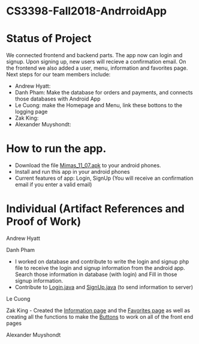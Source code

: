 # CS3398-Fall2018-AndrroidApp

# Status of Project
We connected frontend and backend parts. The app now can login and signup. Upon signing up, new users will recieve a confirmation email. On the frontend we also added a user, menu, information and favorites page. Next steps for our team members include:
* Andrew Hyatt: 
* Danh Pham: Make the database for orders and payments, and connects those databases with Android App
* Le Cuong: make the Homepage and Menu, link these bottons to the logging page
* Zak King: 
* Alexander Muyshondt: 

# How to run the app.
 - Download the file <a href="https://github.com/CS3398-Mimas-Mimes/CS3398-Fall2018-AndrroidApp/tree/master/apk">Mimas_11_07.apk</a> to your android phones.
 - Install and run this app in your android phones
 - Current features of app: Login, SignUp (You will receive an confirmation email if you enter a valid email)

# Individual (Artifact References and Proof of Work)
Andrew Hyatt

Danh Pham
- I worked on database and contribute to write the login and signup php file to receive the login and signup information from the android app. Search those information in database (with login) and Fill in those signup information.
- Contribute to <a href="https://github.com/CS3398-Mimas-Mimes/CS3398-Fall2018-AndrroidApp/blob/master/app/src/main/java/com/example/danhpham/group2/Login.java">Login.java</a> and <a href="https://github.com/CS3398-Mimas-Mimes/CS3398-Fall2018-AndrroidApp/blob/master/app/src/main/java/com/example/danhpham/group2/SignUp.java">SignUp.java</a> (to send information to server)

Le Cuong


Zak King - Created the <a href="https://github.com/CS3398-Mimas-Mimes/CS3398-Fall2018-AndrroidApp/blob/zacharyking2016/app/src/main/res/layout/activity_info.xml">Information page</a> and the <a href="https://github.com/CS3398-Mimas-Mimes/CS3398-Fall2018-AndrroidApp/blob/zacharyking2016/app/src/main/res/layout/activity__user_orders.xml">Favorites page</a> as well as creating all the functions to make the <a href="https://github.com/CS3398-Mimas-Mimes/CS3398-Fall2018-AndrroidApp/tree/zacharyking2016/app/src/main/java/com/example/danhpham/group2">Buttons</a> to work on all of the front end pages


Alexander Muyshondt
